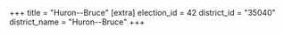 +++
title = "Huron--Bruce"
[extra]
election_id = 42
district_id = "35040"
district_name = "Huron--Bruce"
+++
